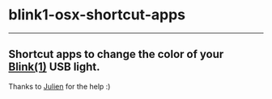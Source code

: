 # blink1-osx-shortcut-apps
---
Shortcut apps to change the color of your [Blink(1)](http://blink1.thingm.com/) USB light.
---
Thanks to [Julien](https://github.com/JulienRamel) for the help :)
